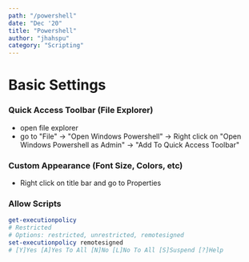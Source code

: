 ```yaml
---
path: "/powershell"
date: "Dec '20"
title: "Powershell"
author: "jhahspu"
category: "Scripting"
---
```

# Basic Settings
### Quick Access Toolbar (File Explorer)
- open file explorer
- go to "File" -> "Open Windows Powershell" -> Right click on "Open Windows Powershell as Admin" -> "Add To Quick Access Toolbar"
### Custom Appearance (Font Size, Colors, etc)
- Right click on title bar and go to Properties
### Allow Scripts
```powershell
get-executionpolicy
# Restricted
# Options: restricted, unrestricted, remotesigned
set-executionpolicy remotesigned
# [Y]Yes [A]Yes To All [N]No [L]No To All [S]Suspend [?]Help 
```
